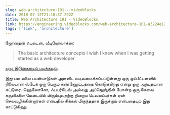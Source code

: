 ```yaml
---
slug: web-architecture-101---videoblocks
date: 2018-07-12T21:10:37.292Z
title: Web Architecture 101 - VideoBlocks
link: https://engineering.videoblocks.com/web-architecture-101-a3224e126947
tags: ['link', 'architecture']
---
```

ஜோனதன் ஃபுல்டன், வீடியோலாக்ஸ்:

> The basic architecture concepts I wish I knew when I was getting started as a web developer
> 


[முழு இடுகையைப் படிக்கவும்](https://engineering.videoblocks.com/web-architecture-101-a3224e126947).

இது பல வலை பயன்பாடுகள் அளவிட வடிவமைக்கப்பட்டுள்ளது ஒரு ஒப்பீட்டளவில் நிலையான ஸ்டேக் ஒரு பெரும் கண்ணோட்டத்தை கொடுக்கிறது என்று ஒரு அற்புதமான கட்டுரை. ஹெலோகோ, ஃபயர்பேஸ் அல்லது அப்ஜெஞ்ஜின் போன்ற ஒரு சேவை கருவிகளை மேடையில் விரும்புவதற்கு நிறைய டெவலப்பர்கள் ஏன் செலவழிக்கின்றார்கள் என்பதில் சிக்கல் மிகுந்ததாக இருக்கும் என்பதையும் இது காட்டுகிறது.
